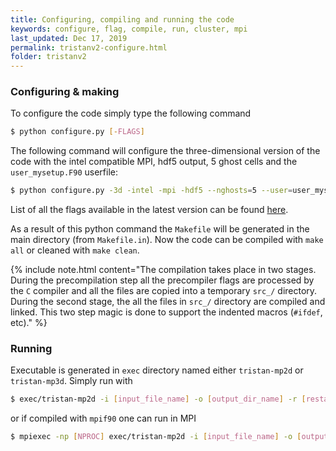 ```yaml
---
title: Configuring, compiling and running the code
keywords: configure, flag, compile, run, cluster, mpi
last_updated: Dec 17, 2019
permalink: tristanv2-configure.html
folder: tristanv2
---
```


### Configuring & making
To configure the code simply type the following command
```bash
$ python configure.py [-FLAGS]
```

The following command will configure the three-dimensional version of the code with the intel compatible MPI, hdf5 output, 5 ghost cells and the `user_mysetup.F90` userfile:
```bash
$ python configure.py -3d -intel -mpi -hdf5 --nghosts=5 --user=user_mysetup
```

List of all the flags available in the latest version can be found [here](tristanv2-confflags.html).

As a result of this python command the `Makefile` will be generated in the main directory (from `Makefile.in`). Now the code can be compiled with `make all` or cleaned with `make clean`.

{% include note.html content="The compilation takes place in two stages. During the precompilation step all the precompiler flags are processed by the `C` compiler and all the files are copied into a temporary `src_/` directory. During the second stage, the all the files in `src_/` directory are compiled and linked. This two step magic is done to support the indented macros (`#ifdef`, etc)." %} 

### Running
Executable is generated in `exec` directory named either `tristan-mp2d` or `tristan-mp3d`. Simply run with
```bash
$ exec/tristan-mp2d -i [input_file_name] -o [output_dir_name] -r [restart_dir_name]
```
or if compiled with `mpif90` one can run in MPI
```bash
$ mpiexec -np [NPROC] exec/tristan-mp2d -i [input_file_name] -o [output_dir_name] -r [restart_dir_name]
```
